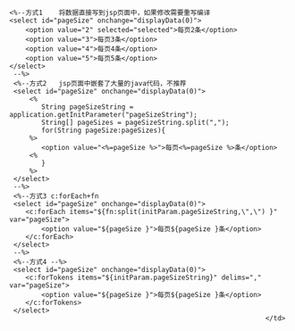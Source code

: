 	<%--方式1    将数据直接写到jsp页面中，如果修改需要重写编译 
	<select id="pageSize" onchange="displayData(0)">
		<option value="2" selected="selected">每页2条</option>
		<option value="3">每页3条</option>
		<option value="4">每页4条</option>
		<option value="5">每页5条</option>
	</select>
	 --%>
	 <%--方式2   jsp页面中嵌套了大量的java代码，不推荐 
	 <select id="pageSize" onchange="displayData(0)">
		 <%
		 	String pageSizeString = application.getInitParameter("pageSizeString");
		 	String[] pageSizes = pageSizeString.split(",");
		 	for(String pageSize:pageSizes){
		 %>
		 	<option value="<%=pageSize %>">每页<%=pageSize %>条</option>
		 <%		
		 	}
		 %>
	 </select>
	 --%>
	 <%--方式3 c:forEach+fn 
	 <select id="pageSize" onchange="displayData(0)">
	 	<c:forEach items="${fn:split(initParam.pageSizeString,\",\") }" var="pageSize">
	 		<option value="${pageSize }">每页${pageSize }条</option>
	 	</c:forEach>																	 	
	 </select>
	 --%>
	 <%--方式4 --%>
	 <select id="pageSize" onchange="displayData(0)">
	 	<c:forTokens items="${initParam.pageSizeString}" delims="," var="pageSize">
	 		<option value="${pageSize }">每页${pageSize }条</option>
	 	</c:forTokens>
	 </select>
																	</td>															